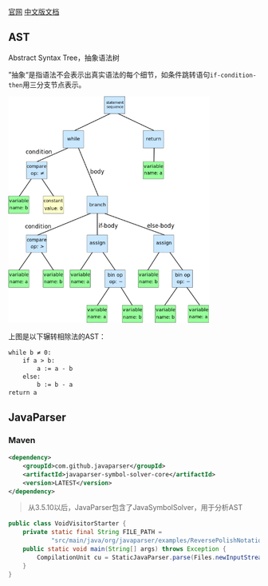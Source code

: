 [官网](https://javaparser.org/) [中文版文档](https://houbb.github.io/2020/05/29/java-ast-03-javaparser-intro)

## AST

Abstract Syntax Tree，抽象语法树

”抽象“是指语法不会表示出真实语法的每个细节，如条件跳转语句`if-condition-then`用三分支节点表示。

<img src="./assets/600px-Abstract_syntax_tree_for_Euclidean_algorithm.svg.png" style="zoom: 67%;" />

上图是以下辗转相除法的AST：

```
while b ≠ 0:
    if a > b:
        a := a - b
    else:
        b := b - a
return a
```

## JavaParser

### Maven

```xml
<dependency>
    <groupId>com.github.javaparser</groupId>
    <artifactId>javaparser-symbol-solver-core</artifactId>
    <version>LATEST</version>
</dependency>
```

> 从3.5.10以后，JavaParser包含了JavaSymbolSolver，用于分析AST

```java
public class VoidVisitorStarter {
    private static final String FILE_PATH =
            "src/main/java/org/javaparser/examples/ReversePolishNotation.java";
    public static void main(String[] args) throws Exception {
        CompilationUnit cu = StaticJavaParser.parse(Files.newInputStream(Paths.get(FILE_PATH)));
    }
}
```

